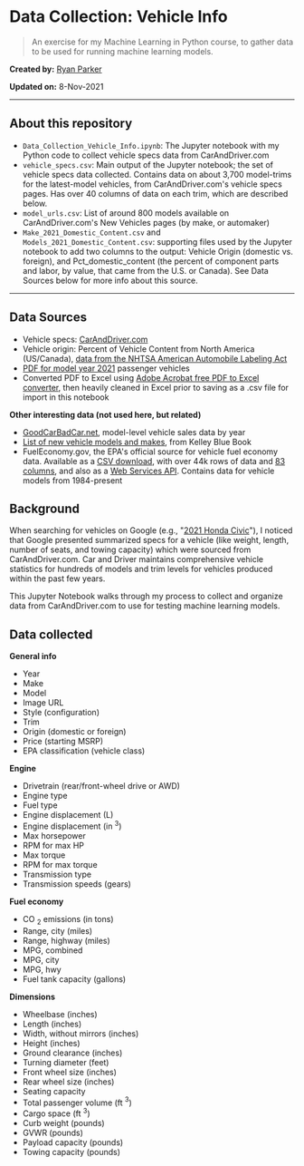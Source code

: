 # Data Collection: Vehicle Info
> An exercise for my Machine Learning in Python course, to gather data to be used for running machine learning models. 

**Created by:** [Ryan Parker](https://github.com/rparkr)

**Updated on:** 8-Nov-2021

---

## About this repository
* `Data_Collection_Vehicle_Info.ipynb`: The Jupyter notebook with my Python code to collect vehicle specs data from CarAndDriver.com
* `vehicle_specs.csv`: Main output of the Jupyter notebook; the set of vehicle specs data collected. Contains data on about 3,700 model-trims for the latest-model vehicles, from CarAndDriver.com's vehicle specs pages. Has over 40 columns of data on each trim, which are described below.
* `model_urls.csv`: List of around 800 models available on CarAndDriver.com's New Vehicles pages (by make, or automaker)
* `Make_2021_Domestic_Content.csv` and `Models_2021_Domestic_Content.csv`: supporting files used by the Jupyter notebook to add two columns to the output: Vehicle Origin (domestic vs. foreign), and Pct_domestic_content (the percent of component parts and labor, by value, that came from the U.S. or Canada). See Data Sources below for more info about this source.

---

## Data Sources
* Vehicle specs: [CarAndDriver.com](https://www.caranddriver.com/volkswagen/atlas/specs/2021/volkswagen_atlas_volkswagen-atlas_2021/417662)
* Vehicle origin: Percent of Vehicle Content from North America (US/Canada), [data from the NHTSA American Automobile Labeling Act](https://www.nhtsa.gov/part-583-american-automobile-labeling-act-reports)
 * [PDF for model year 2021](https://www.nhtsa.gov/sites/nhtsa.gov/files/2021-06/MY2021-AALA-Alphabetical-6-30-21.pdf) passenger vehicles
 * Converted PDF to Excel using [Adobe Acrobat free PDF to Excel converter](https://www.adobe.com/acrobat/online/pdf-to-excel.html), then heavily cleaned in Excel prior to saving as a .csv file for import in this notebook

**Other interesting data (not used here, but related)**
* [GoodCarBadCar.net](https://www.goodcarbadcar.net/2021-us-vehicle-sales-figures-by-model/), model-level vehicle sales data by year
* [List of new vehicle models and makes](https://www.kbb.com/car-make-model-list/new/view-all/make/), from Kelley Blue Book
* FuelEconomy.gov, the EPA's official source for vehicle fuel economy data. Available as a [CSV download](https://www.fueleconomy.gov/feg/download.shtml), with over 44k rows of data and [83 columns](https://www.fueleconomy.gov/feg/ws/index.shtml#vehicle), and also as a [Web Services API](https://www.fueleconomy.gov/feg/ws/index.shtml). Contains data for vehicle models from 1984-present

## Background
When searching for vehicles on Google (e.g., "[2021 Honda Civic](https://www.google.com/search?q=2021+honda+civic)"), I noticed that Google presented summarized specs for a vehicle (like weight, length, number of seats, and towing capacity) which were sourced from CarAndDriver.com. Car and Driver maintains comprehensive vehicle statistics for hundreds of models and trim levels for vehicles produced within the past few years.

This Jupyter Notebook walks through my process to collect and organize data from CarAndDriver.com to use for testing machine learning models.

## Data collected
**General info**
* Year
* Make
* Model
* Image URL
* Style (configuration)
* Trim
* Origin (domestic or foreign)
* Price (starting MSRP)
* EPA classification (vehicle class)

**Engine**

* Drivetrain (rear/front-wheel drive or AWD)
* Engine type
* Fuel type
* Engine displacement (L)
* Engine displacement (in $^3$)
* Max horsepower
* RPM for max HP
* Max torque
* RPM for max torque
* Transmission type
* Transmission speeds (gears)

**Fuel economy**

* CO $_2$ emissions (in tons)
* Range, city (miles)
* Range, highway (miles)
* MPG, combined
* MPG, city
* MPG, hwy
* Fuel tank capacity (gallons)

**Dimensions**

* Wheelbase (inches)
* Length (inches)
* Width, without mirrors (inches)
* Height (inches) 
* Ground clearance (inches)
* Turning diameter (feet)
* Front wheel size (inches)
* Rear wheel size (inches)
* Seating capacity
* Total passenger volume (ft $^3$)
* Cargo space (ft $^3$)
* Curb weight (pounds)
* GVWR (pounds)
* Payload capacity (pounds)
* Towing capacity (pounds)
